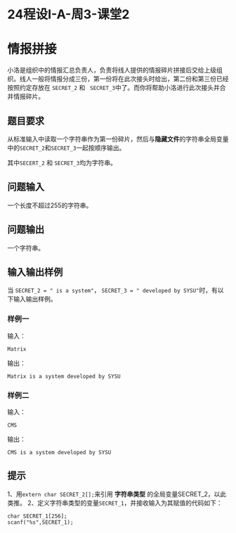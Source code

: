 # 24程设I-A-周3-课堂2

# 情报拼接

小洛是组织中的情报汇总负责人，负责将线人提供的情报碎片拼接后交给上级组织。线人一般将情报分成三份，第一份将在此次接头时给出，第二份和第三份已经按照约定存放在 `SECRET_2` 和 ` SECRET_3`中了。而你将帮助小洛进行此次接头并合并情报碎片。

## 题目要求

从标准输入中读取一个字符串作为第一份碎片，然后与**隐藏文件**的字符串全局变量中的`SECRET_2`和`SECRET_3`一起按顺序输出。

其中`SECERT_2` 和 `SECRET_3`均为字符串。

## 问题输入

一个长度不超过255的字符串。

## 问题输出

一个字符串。

## 输入输出样例

当 `SECRET_2 = " is a system"`， `SECRET_3 = " developed by SYSU"`时，有以下输入输出样例。

### 样例一

输入：

```
Matrix
```

输出：

```
Matrix is a system developed by SYSU
```

### 样例二

输入：

```
CMS
```

输出：

```
CMS is a system developed by SYSU
```

## 提示

1、用`extern char SECRET_2[];`来引用 **字符串类型** 的全局变量SECRET_2，以此类推。
2、定义字符串类型的变量`SECRET_1`，并接收输入为其赋值的代码如下：

```
char SECRET_1[256];
scanf("%s",SECRET_1);
```

